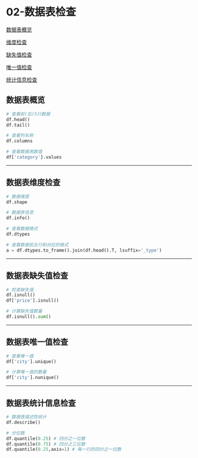 

# 02-数据表检查

[数据表概览](#数据表查看)

[维度检查](#数据表维度检查)

[缺失值检查](#数据表缺失值检查)

[唯一值检查](#数据表唯一值检查)

[统计信息检查](#数据表统计信息)



## 数据表概览

```python
# 查看前(后)5行数据
df.head()
df.tail()

# 查看列名称
df.columns

# 查看数据表数值
df['category'].values
```



------

## 数据表维度检查

```python
# 数据维度
df.shape

# 数据表信息
df.info()

# 查看数据格式
df.dtypes

# 查看数据前五行和对应的格式
a = df.dtypes.to_frame().join(df.head().T, lsuffix='_type')
```



------

## 数据表缺失值检查

```python
# 检查缺失值
df.isnull()
df['price'].isnull()

# 计算缺失值数量
df.isnull().sum()
```



------

## 数据表唯一值检查

```python
# 查看唯一值
df['city'].unique()

# 计算唯一值的数量
df['city'].nunique()
```



------

## 数据表统计信息检查

```python
# 数据表描述性统计 
df.describe()

# 分位数
df.quantile(0.25) # 四分之一位数
df.quantile(0.75) # 四分之三位数
df.quantile(0.25,axis=1) # 每一行的四分之一位数
```

